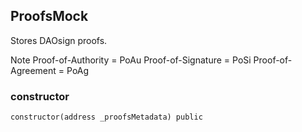 ## ProofsMock

Stores DAOsign proofs.

Note
Proof-of-Authority = PoAu
Proof-of-Signature = PoSi
Proof-of-Agreement = PoAg

### constructor

```solidity
constructor(address _proofsMetadata) public
```

